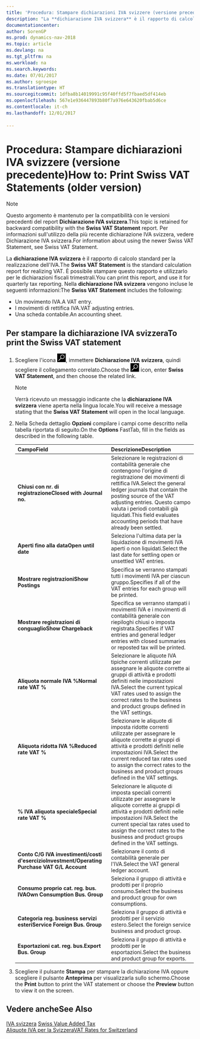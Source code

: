 ```yaml
---
title: 'Procedura: Stampare dichiarazioni IVA svizzere (versione precedente)'
description: "La **dichiarazione IVA svizzera** è il rapporto di calcolo standard per la realizzazione dell'IVA. È possibile stampare questo rapporto e utilizzarlo per le dichiarazioni fiscali trimestrali."
documentationcenter: 
author: SorenGP
ms.prod: dynamics-nav-2018
ms.topic: article
ms.devlang: na
ms.tgt_pltfrm: na
ms.workload: na
ms.search.keywords: 
ms.date: 07/01/2017
ms.author: sgroespe
ms.translationtype: HT
ms.sourcegitcommit: 1dfba8b14019991c95f40ffd5f7fbaed5df414eb
ms.openlocfilehash: 567e1e936447893b80f7a976e643620fbab5d6ce
ms.contentlocale: it-ch
ms.lasthandoff: 12/01/2017

---
```

# <a name="how-to-print-swiss-vat-statements-older-version"></a><span data-ttu-id="8e3d7-104">Procedura: Stampare dichiarazioni IVA svizzere (versione precedente)</span><span class="sxs-lookup"><span data-stu-id="8e3d7-104">How to: Print Swiss VAT Statements (older version)</span></span>

> [!NOTE]  
>  <span data-ttu-id="8e3d7-105">Questo argomento è mantenuto per la compatibilità con le versioni precedenti del report **Dichiarazione IVA svizzera**.</span><span class="sxs-lookup"><span data-stu-id="8e3d7-105">This topic is retained for backward compatibility with the **Swiss VAT Statement** report.</span></span> <span data-ttu-id="8e3d7-106">Per informazioni sull'utilizzo della più recente dichiarazione IVA svizzera, vedere Dichiarazione IVA svizzera.</span><span class="sxs-lookup"><span data-stu-id="8e3d7-106">For information about using the newer Swiss VAT Statement, see Swiss VAT Statement.</span></span>  

<span data-ttu-id="8e3d7-107">La **dichiarazione IVA svizzera** è il rapporto di calcolo standard per la realizzazione dell'IVA.</span><span class="sxs-lookup"><span data-stu-id="8e3d7-107">The **Swiss VAT Statement** is the standard calculation report for realizing VAT.</span></span> <span data-ttu-id="8e3d7-108">È possibile stampare questo rapporto e utilizzarlo per le dichiarazioni fiscali trimestrali.</span><span class="sxs-lookup"><span data-stu-id="8e3d7-108">You can print this report, and use it for quarterly tax reporting.</span></span> <span data-ttu-id="8e3d7-109">Nella **dichiarazione IVA svizzera** vengono incluse le seguenti informazioni:</span><span class="sxs-lookup"><span data-stu-id="8e3d7-109">The **Swiss VAT Statement** includes the following:</span></span>  

- <span data-ttu-id="8e3d7-110">Un movimento IVA.</span><span class="sxs-lookup"><span data-stu-id="8e3d7-110">A VAT entry.</span></span>  
- <span data-ttu-id="8e3d7-111">I movimenti di rettifica IVA.</span><span class="sxs-lookup"><span data-stu-id="8e3d7-111">VAT adjusting entries.</span></span>  
- <span data-ttu-id="8e3d7-112">Una scheda contabile.</span><span class="sxs-lookup"><span data-stu-id="8e3d7-112">An accounting sheet.</span></span>  

## <a name="to-print-the-swiss-vat-statement"></a><span data-ttu-id="8e3d7-113">Per stampare la dichiarazione IVA svizzera</span><span class="sxs-lookup"><span data-stu-id="8e3d7-113">To print the Swiss VAT statement</span></span>  

1.  <span data-ttu-id="8e3d7-114">Scegliere l'icona ![Cerca pagina o report](../../media/ui-search/search_small.png "icona Cerca pagina o report"), immettere **Dichiarazione IVA svizzera**, quindi scegliere il collegamento correlato.</span><span class="sxs-lookup"><span data-stu-id="8e3d7-114">Choose the ![Search for Page or Report](../../media/ui-search/search_small.png "Search for Page or Report icon") icon, enter **Swiss VAT Statement**, and then choose the related link.</span></span>  

    > [!NOTE]  
    >  <span data-ttu-id="8e3d7-115">Verrà ricevuto un messaggio indicante che la **dichiarazione IVA svizzera** viene aperta nella lingua locale.</span><span class="sxs-lookup"><span data-stu-id="8e3d7-115">You will receive a message stating that the **Swiss VAT Statement** will open in the local language.</span></span>  

2.  <span data-ttu-id="8e3d7-116">Nella Scheda dettaglio **Opzioni** compilare i campi come descritto nella tabella riportata di seguito.</span><span class="sxs-lookup"><span data-stu-id="8e3d7-116">On the **Options** FastTab, fill in the fields as described in the following table.</span></span>  

    |<span data-ttu-id="8e3d7-117">Campo</span><span class="sxs-lookup"><span data-stu-id="8e3d7-117">Field</span></span>|<span data-ttu-id="8e3d7-118">Descrizione</span><span class="sxs-lookup"><span data-stu-id="8e3d7-118">Description</span></span>|  
    |---------------------------------|---------------------------------------|  
    |<span data-ttu-id="8e3d7-119">**Chiusi con nr. di registrazione**</span><span class="sxs-lookup"><span data-stu-id="8e3d7-119">**Closed with Journal no.**</span></span>|<span data-ttu-id="8e3d7-120">Selezionare le registrazioni di contabilità generale che contengono l'origine di registrazione dei movimenti di rettifica IVA.</span><span class="sxs-lookup"><span data-stu-id="8e3d7-120">Select the general ledger journals that contain the posting source of the VAT adjusting entries.</span></span> <span data-ttu-id="8e3d7-121">Questo campo valuta i periodi contabili già liquidati.</span><span class="sxs-lookup"><span data-stu-id="8e3d7-121">This field evaluates accounting periods that have already been settled.</span></span>|  
    |<span data-ttu-id="8e3d7-122">**Aperti fino alla data**</span><span class="sxs-lookup"><span data-stu-id="8e3d7-122">**Open until date**</span></span>|<span data-ttu-id="8e3d7-123">Seleziona l'ultima data per la liquidazione di movimenti IVA aperti o non liquidati.</span><span class="sxs-lookup"><span data-stu-id="8e3d7-123">Select the last date for settling open or unsettled VAT entries.</span></span>|  
    |<span data-ttu-id="8e3d7-124">**Mostrare registrazioni**</span><span class="sxs-lookup"><span data-stu-id="8e3d7-124">**Show Postings**</span></span>|<span data-ttu-id="8e3d7-125">Specifica se verranno stampati tutti i movimenti IVA per ciascun gruppo.</span><span class="sxs-lookup"><span data-stu-id="8e3d7-125">Specifies if all of the VAT entries for each group will be printed.</span></span>|  
    |<span data-ttu-id="8e3d7-126">**Mostrare registrazioni di conguaglio**</span><span class="sxs-lookup"><span data-stu-id="8e3d7-126">**Show Chargeback**</span></span>|<span data-ttu-id="8e3d7-127">Specifica se verranno stampati i movimenti IVA e i movimenti di contabilità generale con riepiloghi chiusi o imposta registrata.</span><span class="sxs-lookup"><span data-stu-id="8e3d7-127">Specifies if VAT entries and general ledger entries with closed summaries or reposted tax will be printed.</span></span>|  
    |<span data-ttu-id="8e3d7-128">**Aliquota normale IVA %**</span><span class="sxs-lookup"><span data-stu-id="8e3d7-128">**Normal rate VAT %**</span></span>|<span data-ttu-id="8e3d7-129">Selezionare le aliquote IVA tipiche correnti utilizzate per assegnare le aliquote corrette ai gruppi di attività e prodotti definiti nelle impostazioni IVA.</span><span class="sxs-lookup"><span data-stu-id="8e3d7-129">Select the current typical VAT rates used to assign the correct rates to the business and product groups defined in the VAT settings.</span></span>|  
    |<span data-ttu-id="8e3d7-130">**Aliquota ridotta IVA %**</span><span class="sxs-lookup"><span data-stu-id="8e3d7-130">**Reduced rate VAT %**</span></span>|<span data-ttu-id="8e3d7-131">Selezionare le aliquote di imposta ridotte correnti utilizzate per assegnare le aliquote corrette ai gruppi di attività e prodotti definiti nelle impostazioni IVA.</span><span class="sxs-lookup"><span data-stu-id="8e3d7-131">Select the current reduced tax rates used to assign the correct rates to the business and product groups defined in the VAT settings.</span></span>|  
    |<span data-ttu-id="8e3d7-132">**% IVA aliquota speciale**</span><span class="sxs-lookup"><span data-stu-id="8e3d7-132">**Special rate VAT %**</span></span>|<span data-ttu-id="8e3d7-133">Selezionare le aliquote di imposta speciali correnti utilizzate per assegnare le aliquote corrette ai gruppi di attività e prodotti definiti nelle impostazioni IVA.</span><span class="sxs-lookup"><span data-stu-id="8e3d7-133">Select the current special tax rates used to assign the correct rates to the business and product groups defined in the VAT settings.</span></span>|  
    |<span data-ttu-id="8e3d7-134">**Conto C/G IVA investimenti/costi d'esercizio**</span><span class="sxs-lookup"><span data-stu-id="8e3d7-134">**Investment/Operating Purchase VAT G/L Account**</span></span>|<span data-ttu-id="8e3d7-135">Selezionare il conto di contabilità generale per l'IVA.</span><span class="sxs-lookup"><span data-stu-id="8e3d7-135">Select the VAT general ledger account.</span></span>|  
    |<span data-ttu-id="8e3d7-136">**Consumo proprio cat. reg. bus. IVA**</span><span class="sxs-lookup"><span data-stu-id="8e3d7-136">**Own Consumption Bus. Group**</span></span>|<span data-ttu-id="8e3d7-137">Seleziona il gruppo di attività e prodotti per il proprio consumo.</span><span class="sxs-lookup"><span data-stu-id="8e3d7-137">Select the business and product group for own consumptions.</span></span>|  
    |<span data-ttu-id="8e3d7-138">**Categoria reg. business servizi esteri**</span><span class="sxs-lookup"><span data-stu-id="8e3d7-138">**Service Foreign Bus. Group**</span></span>|<span data-ttu-id="8e3d7-139">Seleziona il gruppo di attività e prodotti per il servizio estero.</span><span class="sxs-lookup"><span data-stu-id="8e3d7-139">Select the foreign service business and product group.</span></span>|  
    |<span data-ttu-id="8e3d7-140">**Esportazioni cat. reg. bus.**</span><span class="sxs-lookup"><span data-stu-id="8e3d7-140">**Export Bus. Group**</span></span>|<span data-ttu-id="8e3d7-141">Seleziona il gruppo di attività e prodotti per le esportazioni.</span><span class="sxs-lookup"><span data-stu-id="8e3d7-141">Select the business and product group for exports.</span></span>|  

3.  <span data-ttu-id="8e3d7-142">Scegliere il pulsante **Stampa** per stampare la dichiarazione IVA oppure scegliere il pulsante **Anteprima** per visualizzarla sullo schermo.</span><span class="sxs-lookup"><span data-stu-id="8e3d7-142">Choose the **Print** button to print the VAT statement or choose the **Preview** button to view it on the screen.</span></span>  

## <a name="see-also"></a><span data-ttu-id="8e3d7-143">Vedere anche</span><span class="sxs-lookup"><span data-stu-id="8e3d7-143">See Also</span></span>  
 <span data-ttu-id="8e3d7-144">[IVA svizzera](swiss-value-added-tax.md) </span><span class="sxs-lookup"><span data-stu-id="8e3d7-144">[Swiss Value Added Tax](swiss-value-added-tax.md) </span></span>  
 [<span data-ttu-id="8e3d7-145">Aliquote IVA per la Svizzera</span><span class="sxs-lookup"><span data-stu-id="8e3d7-145">VAT Rates for Switzerland</span></span>](vat-rates-for-switzerland.md)

